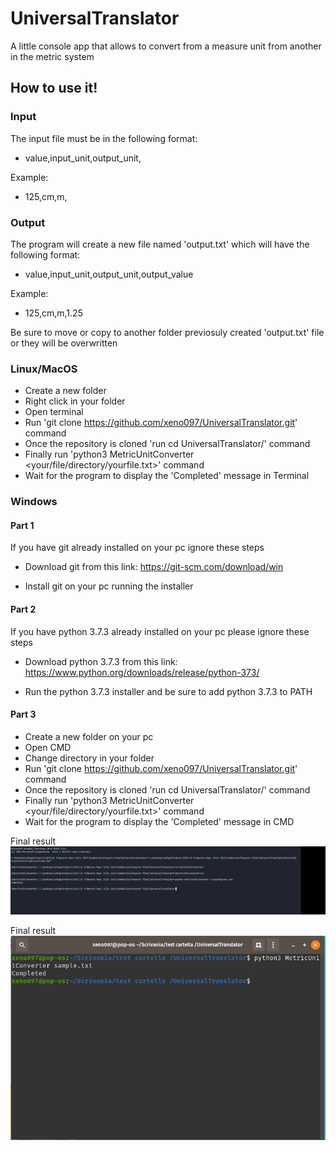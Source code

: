 # UniversalTranslator

A little console app that allows to convert from a measure unit from another in the metric system

## How to use it!

### Input

The input file must be in the following format:

- value,input_unit,output_unit,

Example:

- 125,cm,m,

### Output

The program will create a new file named 'output.txt' which will have the following format:

- value,input_unit,output_unit,output_value

Example:

- 125,cm,m,1.25

Be sure to move or copy to another folder previosuly created 'output.txt' file or they will be overwritten

### Linux/MacOS

- Create a new folder
- Right click in your folder
- Open terminal
- Run 'git clone https://github.com/xeno097/UniversalTranslator.git' command
- Once the repository is cloned 'run cd UniversalTranslator/' command
- Finally run 'python3 MetricUnitConverter <your/file/directory/yourfile.txt>' command
- Wait for the program to display the 'Completed' message in Terminal

### Windows

#### Part 1

If you have git already installed on your pc ignore these steps

- Download git from this link: https://git-scm.com/download/win

- Install git on your pc running the installer

#### Part 2

If you have python 3.7.3 already installed on your pc please ignore these steps

- Download python 3.7.3 from this link: https://www.python.org/downloads/release/python-373/

- Run the python 3.7.3 installer and be sure to add python 3.7.3 to PATH

#### Part 3

- Create a new folder on your pc
- Open CMD
- Change directory in your folder
- Run 'git clone https://github.com/xeno097/UniversalTranslator.git' command
- Once the repository is cloned 'run cd UniversalTranslator/' command
- Finally run 'python3 MetricUnitConverter <your/file/directory/yourfile.txt>' command
- Wait for the program to display the 'Completed' message in CMD

Final result ![](./windows.PNG)

Final result ![](./linux.PNG)

